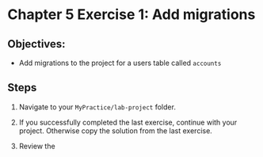 # Chapter 5 Exercise 1: Add migrations

## Objectives:
* Add migrations to the project for a users table called `accounts`

## Steps 

1. Navigate to your `MyPractice/lab-project` folder.

1. If you successfully completed the last exercise, continue with your project. Otherwise copy the solution from the last exercise.

1. Review the 